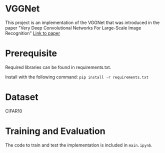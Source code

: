 # VGGNet

This project is an implementation of the VGGNet that was introduced in the paper "Very Deep Convolutional Networks For Large-Scale Image Recognition" [Link to paper](https://arxiv.org/pdf/1409.1556.pdf)

# Prerequisite

Required libraries can be found in requirements.txt.

Install with the following command:
`pip install -r requirements.txt`

# Dataset
CIFAR10

# Training and Evaluation
The code to train and test the implementation is included in `main.ipynb`.




